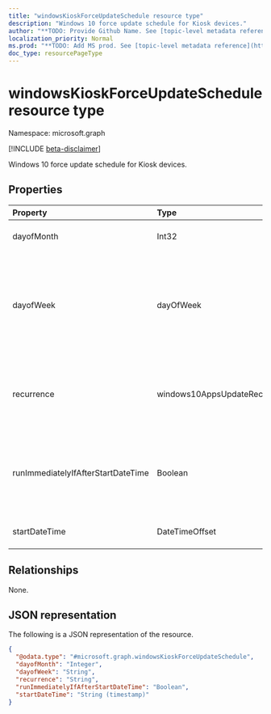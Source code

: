 ```yaml
---
title: "windowsKioskForceUpdateSchedule resource type"
description: "Windows 10 force update schedule for Kiosk devices."
author: "**TODO: Provide Github Name. See [topic-level metadata reference](https://msgo.azurewebsites.net/add/document/guidelines/metadata.html#topic-level-metadata)**"
localization_priority: Normal
ms.prod: "**TODO: Add MS prod. See [topic-level metadata reference](https://msgo.azurewebsites.net/add/document/guidelines/metadata.html#topic-level-metadata)**"
doc_type: resourcePageType
---
```


# windowsKioskForceUpdateSchedule resource type

Namespace: microsoft.graph

[!INCLUDE [beta-disclaimer](../../includes/beta-disclaimer.md)]

Windows 10 force update schedule for Kiosk devices.

## Properties
|Property|Type|Description|
|:---|:---|:---|
|dayofMonth|Int32|Day of month. Valid values 1 to 31|
|dayofWeek|dayOfWeek|Day of week. Possible values are: `sunday`, `monday`, `tuesday`, `wednesday`, `thursday`, `friday`, `saturday`.|
|recurrence|windows10AppsUpdateRecurrence|Recurrence schedule. Possible values are: `none`, `daily`, `weekly`, `monthly`.|
|runImmediatelyIfAfterStartDateTime|Boolean|If true, runs the task immediately if StartDateTime is in the past, else, runs at the next recurrence.|
|startDateTime|DateTimeOffset|The start time for the force restart.|

## Relationships
None.

## JSON representation
The following is a JSON representation of the resource.
<!-- {
  "blockType": "resource",
  "@odata.type": "microsoft.graph.windowsKioskForceUpdateSchedule"
}
-->
``` json
{
  "@odata.type": "#microsoft.graph.windowsKioskForceUpdateSchedule",
  "dayofMonth": "Integer",
  "dayofWeek": "String",
  "recurrence": "String",
  "runImmediatelyIfAfterStartDateTime": "Boolean",
  "startDateTime": "String (timestamp)"
}
```

